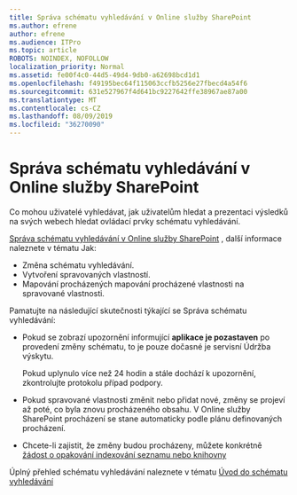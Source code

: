 ```yaml
---
title: Správa schématu vyhledávání v Online služby SharePoint
ms.author: efrene
author: efrene
ms.audience: ITPro
ms.topic: article
ROBOTS: NOINDEX, NOFOLLOW
localization_priority: Normal
ms.assetid: fe00f4c0-44d5-49d4-9db0-a62698bcd1d1
ms.openlocfilehash: f49195bec64f115063ccfb5256e27fbecd4a54f6
ms.sourcegitcommit: 631e527967f4d641bc9227642ffe38967ae87a00
ms.translationtype: MT
ms.contentlocale: cs-CZ
ms.lasthandoff: 08/09/2019
ms.locfileid: "36270090"
---
```

# <a name="manage-search-schema-in-sharepoint-online"></a>Správa schématu vyhledávání v Online služby SharePoint

Co mohou uživatelé vyhledávat, jak uživatelům hledat a prezentaci výsledků na svých webech hledat ovládací prvky schématu vyhledávání. 

[Správa schématu vyhledávání v Online služby SharePoint](https://docs.microsoft.com/sharepoint/manage-search-schema) , další informace naleznete v tématu Jak: 
- Změna schématu vyhledávání.
- Vytvoření spravovaných vlastností.
- Mapování procházených mapování procházené vlastnosti na spravované vlastnosti.

Pamatujte na následující skutečnosti týkající se Správa schématu vyhledávání:

- Pokud se zobrazí upozornění informující **aplikace je pozastaven** po provedení změny schématu, to je pouze dočasné je servisní Údržba výskytu. 

    Pokud uplynulo více než 24 hodin a stále dochází k upozornění, zkontrolujte protokolu případ podpory.
- Pokud spravované vlastnosti změnit nebo přidat nové, změny se projeví až poté, co byla znovu procházeného obsahu. V Online služby SharePoint procházení se stane automaticky podle plánu definovaných procházení.
- Chcete-li zajistit, že změny budou procházeny, můžete konkrétně [žádost o opakování indexování seznamu nebo knihovny](https://docs.microsoft.com/sharepoint/manage-search-schema#request-re-indexing-of-a-document-library-or-list) 

Úplný přehled schématu vyhledávání naleznete v tématu [Úvod do schématu vyhledávání](https://blogs.technet.microsoft.com/tothesharepoint/2012/11/25/introducing-search-schema-for-sharepoint-2013/) 


